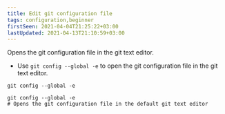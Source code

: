 ```yaml
---
title: Edit git configuration file
tags: configuration,beginner
firstSeen: 2021-04-04T21:25:22+03:00
lastUpdated: 2021-04-13T21:10:59+03:00
---
```


Opens the git configuration file in the git text editor.

- Use `git config --global -e` to open the git configuration file in the git text editor.

```shell
git config --global -e
```

```shell
git config --global -e
# Opens the git configuration file in the default git text editor
```
